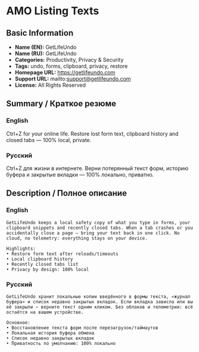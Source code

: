# AMO Listing Texts

## Basic Information
- **Name (EN):** GetLifeUndo
- **Name (RU):** GetLifeUndo
- **Categories:** Productivity, Privacy & Security
- **Tags:** undo, forms, clipboard, privacy, restore
- **Homepage URL:** https://getlifeundo.com
- **Support URL:** mailto:support@getlifeundo.com
- **License:** All Rights Reserved

## Summary / Краткое резюме

### English
Ctrl+Z for your online life. Restore lost form text, clipboard history and closed tabs — 100% local, private.

### Русский
Ctrl+Z для жизни в интернете. Верни потерянный текст форм, историю буфера и закрытые вкладки — 100% локально, приватно.

## Description / Полное описание

### English
```
GetLifeUndo keeps a local safety copy of what you type in forms, your clipboard snippets and recently closed tabs. When a tab crashes or you accidentally close a page — bring your text back in one click. No cloud, no telemetry: everything stays on your device.

Highlights:
• Restore form text after reloads/timeouts
• Local clipboard history
• Recently closed tabs list
• Privacy by design: 100% local
```

### Русский
```
GetLifeUndo хранит локальные копии введённого в формы текста, «журнал буфера» и список недавно закрытых вкладок. Если вкладка зависла или вы её закрыли — верните текст одним кликом. Без облаков и телеметрии: всё остаётся на вашем устройстве.

Основное:
• Восстановление текста форм после перезагрузок/таймаутов
• Локальная история буфера обмена
• Список недавно закрытых вкладок
• Приватность по умолчанию: 100% локально
```
